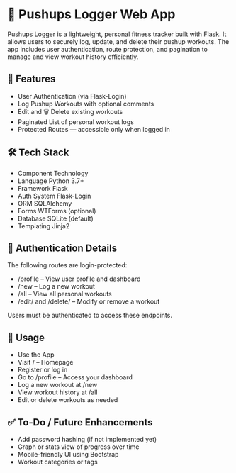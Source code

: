 # 💪 Pushups Logger Web App
Pushups Logger is a lightweight, personal fitness tracker built with Flask. It allows users to securely log, update, and delete their pushup workouts. The app includes user authentication, route protection, and pagination to manage and view workout history efficiently.

## 🔑 Features
- User Authentication (via Flask-Login)
- Log Pushup Workouts with optional comments
- Edit and 🗑️ Delete existing workouts
- Paginated List of personal workout logs
- Protected Routes — accessible only when logged in

## 🛠 Tech Stack
- Component	Technology
- Language	Python 3.7+
- Framework	Flask
- Auth System	Flask-Login
- ORM	SQLAlchemy
- Forms	WTForms (optional)
- Database	SQLite (default)
- Templating	Jinja2

## 🔐 Authentication Details
The following routes are login-protected:
- /profile – View user profile and dashboard
- /new – Log a new workout
- /all – View all personal workouts
- /edit/<id> and /delete/<id> – Modify or remove a workout

Users must be authenticated to access these endpoints.

## 🚀 Usage
- Use the App
- Visit / – Homepage
- Register or log in
- Go to /profile – Access your dashboard
- Log a new workout at /new
- View workout history at /all
- Edit or delete workouts as needed

## ✅ To-Do / Future Enhancements
- Add password hashing (if not implemented yet)
- Graph or stats view of progress over time
- Mobile-friendly UI using Bootstrap
- Workout categories or tags
